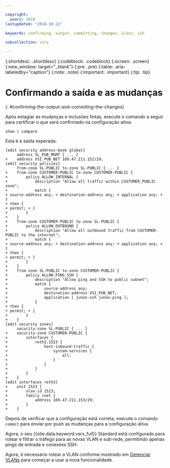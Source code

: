 ```yaml
---

copyright:
  years: 2018
lastupdated: "2018-10-22"

keywords: confirming, output, committing, changes, vlans, ssh

subcollection: vsrx

---
```


{:shortdesc: .shortdesc}
{:codeblock: .codeblock}
{:screen: .screen}
{:new_window: target="_blank"}
{:pre: .pre}
{:table: .aria-labeledby="caption"}
{:note: .note}
{:important: .important}
{:tip: .tip}

# Confirmando a saída e as mudanças
{: #confirming-the-output-and-commiting-the-changes}

Após estagiar as mudanças e inclusões feitas, execute o comando a seguir para certificar o que será confirmado na configuração ativa:

```
show | compare
```

Esta é a saída esperada:

```
[edit security address-book global]
     address SL_PUB_MGMT { ... }
+    address VSI_PUB_NET 169.47.211.152/29;
[edit security policies]
     from-zone SL-PUBLIC to-zone SL-PUBLIC { ... }
+    from-zone CUSTOMER-PUBLIC to-zone CUSTOMER-PUBLIC {
+        policy ALLOW_INTERNAL {
+            description "Allow all traffic within CUSTOMER_PUBLIC zone";
+            match {
+ source-address any; + destination-address any; + application any; + }
+ then {
+ permit; + }
+        }
+    }
+    from-zone CUSTOMER-PUBLIC to-zone SL-PUBLIC {
+        policy ALLOW_OUTBOUND {
+            description "Allow all outbound traffic from CUSTOMER-PUBLIC to the internet";
+            match {
+ source-address any; + destination-address any; + application any; + }
+ then {
+ permit; + }
+        }
+    }
+    from-zone SL-PUBLIC to-zone CUSTOMER-PUBLIC {
+        policy ALLOW_PING_SSH {
+            description "Allow ping and SSH to public subnet";
+            match {
+                source-address any;
+                destination-address VSI_PUB_NET;
+                application [ junos-ssh junos-ping ];
+            }
+ then {
+ permit; + }
+        }
+    }
[edit security zones]
     security-zone SL-PUBLIC { ... }
+    security-zone CUSTOMER-PUBLIC {
+        interfaces {
+            reth3.1523 {
+                host-inbound-traffic {
+                    system-services {
+                        all;
+                    }
+                }
+            }                          
+        }
+    }
[edit interfaces reth3]
+    unit 1523 {
+        vlan-id 1523;
+        family inet {
+            address 169.47.211.153/29;
+        }
+    }
```

Depois de verificar que a configuração está correta, execute o comando `commit` para enviar por push as mudanças para a configuração ativa.

Agora, o seu {{site.data.keyword.vsrx_full}} Standard está configurado para rotear e filtrar o tráfego para as novas VLAN e sub-rede, permitindo apenas pings de entrada e conexões SSH.

Agora, é necessário rotear a VLAN conforme mostrado em
[Gerenciar VLANs](/docs/infrastructure/vsrx?topic=vsrx-managing-ibm-vlans) para começar a usar a
nova funcionalidade.
